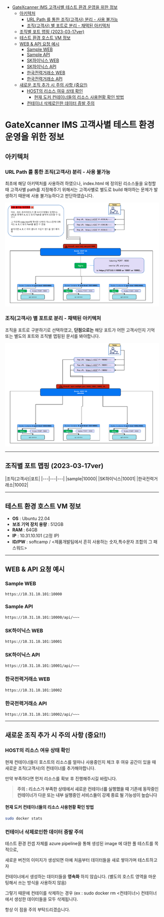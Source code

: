 - [GateXcanner IMS 고객사별 테스트 환경 운영을 위한 정보](#gatexcanner-ims-고객사별-테스트-환경-운영을-위한-정보)
  - [아키텍처](#아키텍처)
    - [URL Path 를 통한 조직(고객사) 분리 - 사용 불가능](#url-path-를-통한-조직고객사-분리---사용-불가능)
    - [조직(고객사) 별 포트로 분리 - 채택된 아키텍처](#조직고객사-별-포트로-분리---채택된-아키텍처)
  - [조직별 포트 맵핑 (2023-03-17ver)](#조직별-포트-맵핑-2023-03-17ver)
  - [테스트 환경 호스트 VM 정보](#테스트-환경-호스트-vm-정보)
  - [WEB \& API 요청 예시](#web--api-요청-예시)
    - [Sample WEB](#sample-web)
    - [Sample API](#sample-api)
    - [SK하이닉스 WEB](#sk하이닉스-web)
    - [SK하이닉스 API](#sk하이닉스-api)
    - [한국전력거래소 WEB](#한국전력거래소-web)
    - [한국전력거래소 API](#한국전력거래소-api)
  - [새로운 조직 추가 시 주의 사항 (중요!!)](#새로운-조직-추가-시-주의-사항-중요)
    - [HOST의 리소스 여유 상태 확인](#host의-리소스-여유-상태-확인)
      - [현재 도커 컨테이너들의 리소스 사용현황 확인 방법](#현재-도커-컨테이너들의-리소스-사용현황-확인-방법)
    - [컨테이너 삭제로인한 데이터 증발 주의](#컨테이너-삭제로인한-데이터-증발-주의)

# GateXcanner IMS 고객사별 테스트 환경 운영을 위한 정보

## 아키텍처

### URL Path 를 통한 조직(고객사) 분리 - 사용 불가능

최초에 해당 아키텍처를 사용하려 하였으나, index.html 에 정의된 리소스들을 요청할때 고객사별 path를 지정해주기 위해서는 고객사별로 별도로 build 해야하는 문제가 발생하기 때문에 사용 불가능하다고 판단하였습니다.

![picture 1](../../images/6ca0945294c5e737426d79bc03d8af9aa72ea9c81ce37c6327e519f282202205.png)  

### 조직(고객사) 별 포트로 분리 - 채택된 아키텍처

조직을 포트로 구분하기로 선택하였고, **단점으로는** 해당 포트가 어떤 고객사인지 기억 또는 별도의 포트와 조직별 맵핑된 문서를 봐야합니다.

![picture 2](../../images/0e9446ba4ede3bc68433ff906fb87615630e52639a55780fd34ad09f4b1eb573.png)  

---

## 조직별 포트 맵핑 (2023-03-17ver)

|조직(고객사)|포트|
|---|---|---|
|sample|10000|
|SK하이닉스|10001|
|한국전력거래소|10002|

---

## 테스트 환경 호스트 VM 정보

- **OS** : Ubuntu 22.04
- **보조 기억 장치 용량** : 512GB
- **RAM** : 64GB
- **IP** : 10.31.10.101 (고정 IP)
- **ID/PW** : softcamp / <제품개발팀에서 흔히 사용하는 숫자,특수문자 조합의 그 패스워드>

---

## WEB & API 요청 예시

### Sample WEB

```url
https://10.31.10.101:10000
```

### Sample API

```url
https://10.31.10.101:10000/api/~~~
```

### SK하이닉스 WEB

```url
https://10.31.10.101:10001
```

### SK하이닉스 API

```url
https://10.31.10.101:10001/api/~~~
```

### 한국전력거래소 WEB

```url
https://10.31.10.101:10002
```

### 한국전력거래소 API

```url
https://10.31.10.101:10002/api/~~~
```

---

## 새로운 조직 추가 시 주의 사항 (중요!!)

### HOST의 리소스 여유 상태 확인

현재 컨테이너들이 호스트의 리소스를 얼마나 사용중인지 체크 후 여유 공간이 있을 때 새로운 조직(고객사)의 컨테이너를 추가해야합니다.

만약 부족하다면 먼저 리소스를 확보 후 진행해주시길 바랍니다.

> **주의 : 리소스가 부족한 상태에서 새로운 컨테이너를 실행했을 때 기존에 동작중인 컨테이너가 다운 또는 내부 실행중인 서비스들이 강제 종료 될 가능성이 높습니다**

#### 현재 도커 컨테이너들의 리소스 사용현황 확인 방법

```bash
sudo docker stats
```

### 컨테이너 삭제로인한 데이터 증발 주의

테스트 환경 컨셉 자체를 azure pipeline을 통해 생성된 image 에 대한 풀 테스트를 목적으로,

새로운 버전의 이미지가 생성되면 아예 처음부터 데이터들을 새로 쌓아가며 테스트하고자

컨테이너에서 생성하는 데이터들을 **영속화** 하지 않습니다. (별도의 호스트 영역을 마운팅해서 쓰는 방식을 사용하지 않음)

그렇기 때문에 컨테이를 삭제하는 경우 (ex : sudo docker rm <컨테이너>) 컨테이너에서 생성한 데이터들을 모두 삭제됩니다.

항상 이 점을 주의 부탁드리겠습니다.
